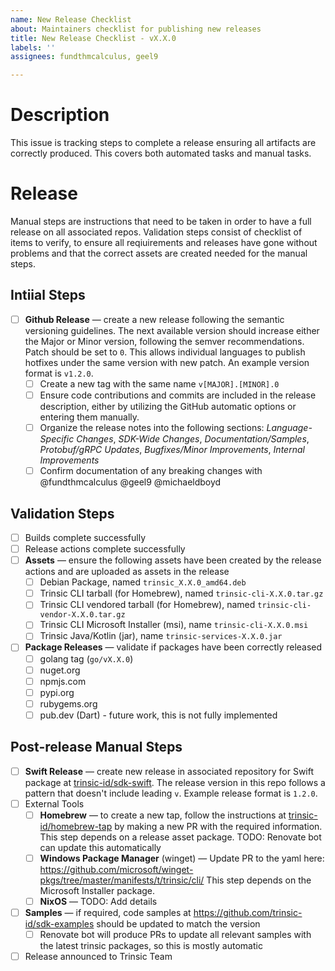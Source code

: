 ```yaml
---
name: New Release Checklist
about: Maintainers checklist for publishing new releases
title: New Release Checklist - vX.X.0
labels: ''
assignees: fundthmcalculus, geel9

---
```


# Description

This issue is tracking steps to complete a release ensuring all artifacts are correctly produced. This covers both automated tasks and manual tasks.

# Release

Manual steps are instructions that need to be taken in order to have a full release on all associated repos. Validation steps consist of checklist of items to verify, to ensure all reqiuirements and releases have gone without problems and that the correct assets are created needed for the manual steps.

## Intiial Steps

- [ ] **Github Release** &mdash; create a new release following the semantic versioning guidelines. The next available version should increase either the Major or Minor version, following the semver recommendations. Patch should be set to `0`. This allows individual languages to publish hotfixes under the same version with new patch. An example version format is `v1.2.0`.
    - [ ] Create a new tag with the same name `v[MAJOR].[MINOR].0`
    - [ ] Ensure code contributions and commits are included in the release description, either by utilizing the GitHub automatic options or entering them manually.
    - [ ] Organize the release notes into the following sections: _Language-Specific Changes_, _SDK-Wide Changes_, _Documentation/Samples_, _Protobuf/gRPC Updates_, _Bugfixes/Minor Improvements_, _Internal Improvements_
    - [ ] Confirm documentation of any breaking changes with @fundthmcalculus @geel9 @michaeldboyd

## Validation Steps
- [ ] Builds complete successfully
- [ ] Release actions complete successfully
- [ ] **Assets** &mdash; ensure the following assets have been created by the release actions and are uploaded as assets in the release
    - [ ] Debian Package, named `trinsic_X.X.0_amd64.deb`
    - [ ] Trinsic CLI tarball (for Homebrew), named `trinsic-cli-X.X.0.tar.gz`
    - [ ] Trinsic CLI vendored tarball (for Homebrew), named `trinsic-cli-vendor-X.X.0.tar.gz`
    - [ ] Trinsic CLI Microsoft Installer (msi), name `trinsic-cli-X.X.0.msi`
    - [ ] Trinsic Java/Kotlin (jar), name `trinsic-services-X.X.0.jar`
- [ ] **Package Releases** &mdash; validate if packages have been correctly released
  - [ ] golang tag (`go/vX.X.0`)
  - [ ] nuget.org
  - [ ] npmjs.com
  - [ ] pypi.org
  - [ ] rubygems.org
  - [ ] pub.dev (Dart) - future work, this is not fully implemented

## Post-release Manual Steps

- [ ] **Swift Release** &mdash; create new release in associated repository for Swift package at [trinsic-id/sdk-swift](https://github.com/trinsic-id/sdk-swift). The release version in this repo follows a pattern that doesn't include leading `v`. Example release format is `1.2.0`.
- [ ] External Tools
  - [ ] **Homebrew** &mdash; to create a new tap, follow the instructions at [trinsic-id/homebrew-tap](https://github.com/trinsic-id/homebrew-tap) by making a new PR with the required information. This step depends on a release asset package. TODO: Renovate bot can update this automatically
  - [ ] **Windows Package Manager** (winget) &mdash; Update PR to the yaml here: https://github.com/microsoft/winget-pkgs/tree/master/manifests/t/trinsic/cli/ This step depends on the Microsoft Installer package.
  - [ ] **NixOS** &mdash; TODO: Add details
- [ ] **Samples** &mdash; if required, code samples at https://github.com/trinsic-id/sdk-examples should be updated to match the version
    - [ ] Renovate bot will produce PRs to update all relevant samples with the latest trinsic packages, so this is mostly automatic
- [ ] Release announced to Trinsic Team
